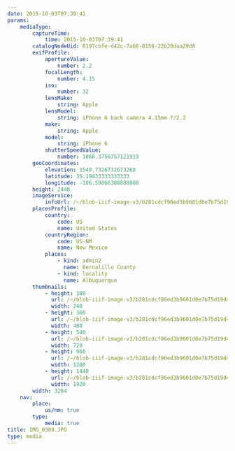 ```yaml
---
date: 2015-10-03T07:39:41
params:
    mediaType:
        captureTime:
            time: 2015-10-03T07:39:41
        catalogNodeUid: 0197cbfe-d42c-7a66-8156-22b20daa29d8
        exifProfile:
            apertureValue:
                number: 2.2
            focalLength:
                number: 4.15
            iso:
                number: 32
            lensMake:
                string: Apple
            lensModel:
                string: iPhone 6 back camera 4.15mm f/2.2
            make:
                string: Apple
            model:
                string: iPhone 6
            shutterSpeedValue:
                number: 1068.3756757121919
        geoCoordinates:
            elevation: 1540.7326732673268
            latitude: 35.19433333333333
            longitude: -106.59866388888888
        height: 2448
        imageService:
            infoUrl: /~/blob-iiif-image-v3/b281cdcf96ed3b9601d0e7b75d19d4cf88fa9c93b589b9866d68db0dfd5c015f/info.json
        placesProfile:
            country:
                code: US
                name: United States
            countryRegion:
                code: US-NM
                name: New Mexico
            places:
                - kind: admin2
                  name: Bernalillo County
                - kind: locality
                  name: Albuquerque
        thumbnails:
            - height: 180
              url: /~/blob-iiif-image-v3/b281cdcf96ed3b9601d0e7b75d19d4cf88fa9c93b589b9866d68db0dfd5c015f/full/240%2C180/0/default.jpg
              width: 240
            - height: 360
              url: /~/blob-iiif-image-v3/b281cdcf96ed3b9601d0e7b75d19d4cf88fa9c93b589b9866d68db0dfd5c015f/full/480%2C360/0/default.jpg
              width: 480
            - height: 540
              url: /~/blob-iiif-image-v3/b281cdcf96ed3b9601d0e7b75d19d4cf88fa9c93b589b9866d68db0dfd5c015f/full/720%2C540/0/default.jpg
              width: 720
            - height: 960
              url: /~/blob-iiif-image-v3/b281cdcf96ed3b9601d0e7b75d19d4cf88fa9c93b589b9866d68db0dfd5c015f/full/1280%2C960/0/default.jpg
              width: 1280
            - height: 1440
              url: /~/blob-iiif-image-v3/b281cdcf96ed3b9601d0e7b75d19d4cf88fa9c93b589b9866d68db0dfd5c015f/full/1920%2C1440/0/default.jpg
              width: 1920
        width: 3264
    nav:
        place:
            us/nm: true
        type:
            media: true
title: IMG_0389.JPG
type: media
---
```

